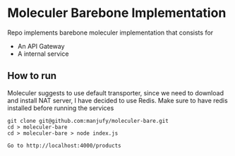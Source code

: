 # Moleculer Barebone Implementation

Repo implements barebone moleculer implementation that consists for 

- An API Gateway
- A internal service

## How to run

Moleculer suggests to use default transporter, since we need to download and install NAT server,  I have decided to use Redis. Make sure to have redis installed before running the services

```
git clone git@github.com:manjufy/moleculer-bare.git
cd > moleculer-bare
cd > moleculer-bare > node index.js

Go to http://localhost:4000/products
```